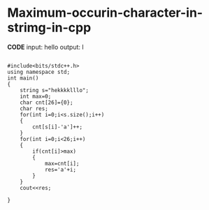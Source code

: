 # Maximum-occurin-character-in-strimg-in-cpp
**CODE**
input: hello
output: l
```

#include<bits/stdc++.h>
using namespace std;
int main()
{
    string s="hekkkklllo";
    int max=0;
    char cnt[26]={0};
    char res;
    for(int i=0;i<s.size();i++)
    {
        cnt[s[i]-'a']++;
    }
    for(int i=0;i<26;i++)
    {
        if(cnt[i]>max)
        {
            max=cnt[i];
            res='a'+i;
        }
    }
    cout<<res;
    
}
